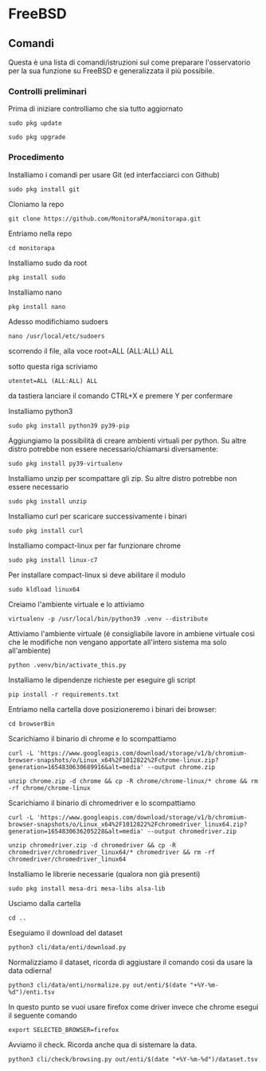 # FreeBSD

## Comandi
Questa è una lista di comandi/istruzioni sul come preparare l'osservatorio per la sua funzione su FreeBSD e generalizzata il più possibile.
### Controlli preliminari
Prima di iniziare controlliamo che sia tutto aggiornato
```
sudo pkg update
```
```
sudo pkg upgrade
```
### Procedimento
Installiamo i comandi per usare Git (ed interfacciarci con Github)
```
sudo pkg install git
```
Cloniamo la repo
```
git clone https://github.com/MonitoraPA/monitorapa.git
```
Entriamo nella repo
```
cd monitorapa
```
Installiamo sudo da root
```
pkg install sudo
```
Installiamo nano
```
pkg install nano
```
Adesso modifichiamo sudoers
```
nano /usr/local/etc/sudoers
```
scorrendo il file, alla voce root=ALL (ALL:ALL) ALL 

sotto questa riga scriviamo
```
utentet=ALL (ALL:ALL) ALL
```
da tastiera lanciare il comando CTRL+X e premere Y per confermare

Installiamo python3
```
sudo pkg install python39 py39-pip
```
Aggiungiamo la possibilità di creare ambienti virtuali per python. Su altre distro potrebbe non essere necessario/chiamarsi diversamente:
```
sudo pkg install py39-virtualenv
```
Installiamo unzip per scompattare gli zip. Su altre distro potrebbe non essere necessario
```
sudo pkg install unzip
```
Installiamo curl per scaricare successivamente i binari
```
sudo pkg install curl
```
Installiamo compact-linux per far funzionare chrome
```
sudo pkg install linux-c7
```
Per installare compact-linux si deve abilitare il modulo
```
sudo kldload linux64
```
Creiamo l'ambiente virtuale e lo attiviamo
```
virtualenv -p /usr/local/bin/python39 .venv --distribute
```
Attiviamo l'ambiente virtuale (é consigliabile lavore in ambiene virtuale così che le modifiche non vengano apportate all'intero sistema ma solo all'ambiente)
```
python .venv/bin/activate_this.py
```
Installiamo le dipendenze richieste per eseguire gli script
```
pip install -r requirements.txt
```

Entriamo nella cartella dove posizioneremo i binari dei browser:
```
cd browserBin
```

Scarichiamo il binario di chrome e lo scompattiamo
```
curl -L 'https://www.googleapis.com/download/storage/v1/b/chromium-browser-snapshots/o/Linux_x64%2F1012822%2Fchrome-linux.zip?generation=1654830630689916&alt=media' --output chrome.zip
```
```
unzip chrome.zip -d chrome && cp -R chrome/chrome-linux/* chrome && rm -rf chrome/chrome-linux
```
Scarichiamo il binario di chromedriver e lo scompattiamo
```
curl -L 'https://www.googleapis.com/download/storage/v1/b/chromium-browser-snapshots/o/Linux_x64%2F1012822%2Fchromedriver_linux64.zip?generation=1654830636205228&alt=media' --output chromedriver.zip
```
```
unzip chromedriver.zip -d chromedriver && cp -R chromedriver/chromedriver_linux64/* chromedriver && rm -rf chromedriver/chromedriver_linux64
```
Installiamo le librerie necessarie (qualora non già presenti)
```
sudo pkg install mesa-dri mesa-libs alsa-lib
```
Usciamo dalla cartella
```
cd ..
```
Eseguiamo il download del dataset
```
python3 cli/data/enti/download.py
```
Normalizziamo il dataset, ricorda di aggiustare il comando così da usare la data odierna!
```
python3 cli/data/enti/normalize.py out/enti/$(date "+%Y-%m-%d")/enti.tsv 
```
In questo punto se vuoi usare firefox come driver invece che chrome esegui il seguente comando
```
export SELECTED_BROWSER=firefox
```
Avviamo il check. Ricorda anche qua di sistemare la data.
```
python3 cli/check/browsing.py out/enti/$(date "+%Y-%m-%d")/dataset.tsv
```